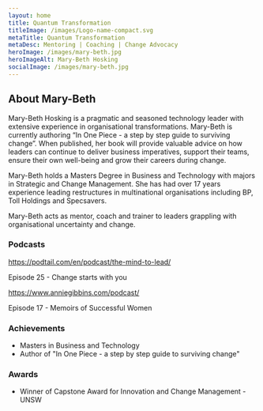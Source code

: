 ```yaml
---
layout: home
title: Quantum Transformation
titleImage: /images/Logo-name-compact.svg
metaTitle: Quantum Transformation
metaDesc: Mentoring | Coaching | Change Advocacy
heroImage: /images/mary-beth.jpg
heroImageAlt: Mary-Beth Hosking
socialImage: /images/mary-beth.jpg
---
```

## About Mary-Beth

<!--StartFragment-->

Mary-Beth Hosking is a pragmatic and seasoned technology leader with extensive experience in organisational transformations. Mary-Beth is currently authoring “In One Piece - a step by step guide to surviving change”. When published, her book will provide valuable advice on how leaders can continue to deliver business imperatives, support their teams, ensure their own well-being and grow their careers during change.​

​Mary-Beth holds a Masters Degree in Business and Technology with majors in Strategic and Change Management. She has had over 17 years experience leading restructures in multinational organisations including BP, Toll Holdings and Specsavers.​

​Mary-Beth acts as mentor, coach and trainer to leaders grappling with organisational uncertainty and change.

<!--EndFragment-->

### Podcasts

<!--StartFragment-->

<https://podtail.com/en/podcast/the-mind-to-lead/>

Episode 25 - Change starts with you

<!--EndFragment-->

<!--StartFragment-->

<https://www.anniegibbins.com/podcast/>

Episode 17 - Memoirs of Successful Women

<!--EndFragment-->

### Achievements

* Masters in Business and Technology
* Author of "In One Piece - a step by step guide to surviving change"

### Awards

* Winner of Capstone Award for Innovation and Change Management - UNSW